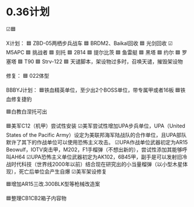 # 0.36计划

☑🟦

X计划：
🟦 ZBD-05两栖步兵战车
🟦 BRDM2、Baikal回收
🟦 光剑回收
☑ M5APC
🟦 挑战者
🟦 刻托 
🟦 2B14
🟦 提尔比茨
🟦 鱼雷艇
🟦 黑塔
🟦 约尔
🟦 罗塞塔
🟦 T90
🟦 Strv-122
🟦 天谴脚本，架设物过多时，召唤天谴，摧毁架设物
 
修复：
🟦 022体型




BBBYJ计划：
🟦铁血精英单位，至少出2个BOSS单位，带专属甲或者16板
🟦铁血修复捷豹

🟦白教白涅托可出

🟦美军C12（机甲）尝试性安装
☑美军尝试性增加UPA步兵单位，UPA（United States of the Pacific Army）设定为美联邦海军陆战队的合作单位，且UPA部队默许了其下的作战单位可以使用恐怖主义攻击。
☑UPA作战单位武器初定为AR15 Beowulf，IOTV突击甲，M202，F1手榴弹（不想出新的），尝试性添加其能够呼叫AH64
☑UPA恐怖主义单位武器初定为AK102，6B45甲，副手是可以发射旧冷战时代科技（世界线2000年以前）结合现在研究出的小当量榴弹（以小型木星体现），死亡后单位会产生自爆
☑美军架设修复

🟦增加AR15三改.300BLK型等枪械改造案

🟦整理CB1CB2箱子内容物
